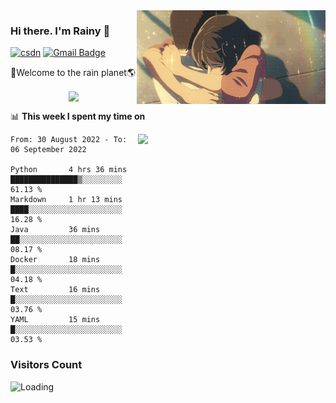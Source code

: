 <img  align='right' height="150" src="https://github.com/LikeRainDay/LikeRainDay/blob/master/pic/img_rain_1.gif?raw=true">



### Hi there. I'm Rainy :lemon:

[![csdn](https://img.shields.io/badge/-csdn-c14438?style=flat-square&logo=c&logoColor=white)](https://blog.csdn.net/qq_15807167)
[![Gmail Badge](https://img.shields.io/badge/-gmail-c14438?style=flat-square&logo=Gmail&logoColor=white&link=mailto:houshuai0816@gmail.com)](mailto:houshuai0816@gmail.com)

🚀Welcome to the rain planet🌎

<center>
<img align='center'  src="https://source.unsplash.com/random/1200x600">
</center>

📊 **This week I spent my time on**

<img align='right'   width="300" src="https://github-readme-stats.vercel.app/api?username=LikeRainDay&show_icons=true&title_color=fff&icon_color=79ff97&text_color=9f9f9f&bg_color=151515&count_private=true">

<!--START_SECTION:waka-->

```text
From: 30 August 2022 - To: 06 September 2022

Python       4 hrs 36 mins   ███████████████▒░░░░░░░░░   61.13 %
Markdown     1 hr 13 mins    ████░░░░░░░░░░░░░░░░░░░░░   16.28 %
Java         36 mins         ██░░░░░░░░░░░░░░░░░░░░░░░   08.17 %
Docker       18 mins         █░░░░░░░░░░░░░░░░░░░░░░░░   04.18 %
Text         16 mins         █░░░░░░░░░░░░░░░░░░░░░░░░   03.76 %
YAML         15 mins         █░░░░░░░░░░░░░░░░░░░░░░░░   03.53 %
```

<!--END_SECTION:waka-->

### Visitors Count
<img align="left" src = "https://profile-counter.glitch.me/LikeRainDay/count.svg" alt ="Loading">
